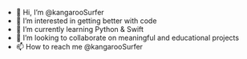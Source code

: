 - 👋 Hi, I’m @kangarooSurfer
- 👀 I’m interested in getting better with code
- 🌱 I’m currently learning Python & Swift
- 💞️ I’m looking to collaborate on meaningful and educational projects
- 📫 How to reach me @kangarooSurfer

<!---
kangarooSurfer/kangarooSurfer is a ✨ special ✨ repository because its `README.md` (this file) appears on your GitHub profile.
You can click the Preview link to take a look at your changes.
--->
